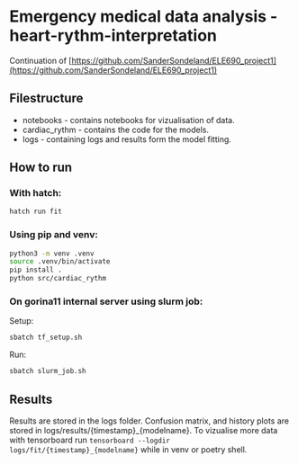 # Emergency medical data analysis - heart-rythm-interpretation

Continuation of [https://github.com/SanderSondeland/ELE690_project1](https://github.com/SanderSondeland/ELE690_project1)

## Filestructure

* notebooks - contains notebooks for vizualisation of data.
* cardiac_rythm - contains the code for the models.
* logs - containing logs and results form the model fitting.

## How to run

### With hatch:

```sh
hatch run fit
```

### Using pip and venv:

```sh
python3 -m venv .venv
source .venv/bin/activate
pip install .
python src/cardiac_rythm
```

### On gorina11 internal server using slurm job:

Setup:
```sh
sbatch tf_setup.sh
```

Run:
```sh
sbatch slurm_job.sh
```

## Results

Results are stored in the logs folder. Confusion matrix, and history plots are stored in logs/results/{timestamp}_{modelname}.
To vizualise more data with tensorboard run `tensorboard --logdir logs/fit/{timestamp}_{modelname}` while in venv or poetry shell.
